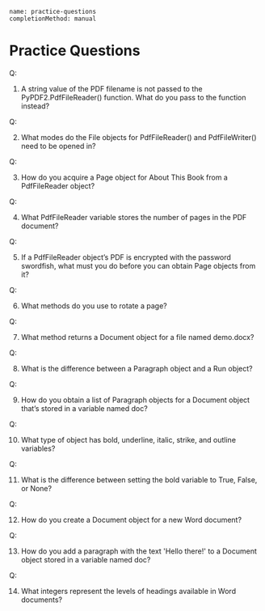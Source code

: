 ```ngMeta
name: practice-questions
completionMethod: manual
```
# Practice Questions

Q:

1. A string value of the PDF filename is not passed to the PyPDF2.PdfFileReader() function. What do you pass to the function instead?

Q:

2. What modes do the File objects for PdfFileReader() and PdfFileWriter() need to be opened in?

Q:

3. How do you acquire a Page object for About This Book from a PdfFileReader object?

Q:

4. What PdfFileReader variable stores the number of pages in the PDF document?

Q:

5. If a PdfFileReader object’s PDF is encrypted with the password swordfish, what must you do before you can obtain Page objects from it?

Q:

6. What methods do you use to rotate a page?

Q:

7. What method returns a Document object for a file named demo.docx?

Q:

8. What is the difference between a Paragraph object and a Run object?

Q:

9. How do you obtain a list of Paragraph objects for a Document object that’s stored in a variable named doc?

Q:

10. What type of object has bold, underline, italic, strike, and outline variables?

Q:

11. What is the difference between setting the bold variable to True, False, or None?

Q:

12. How do you create a Document object for a new Word document?

Q:

13. How do you add a paragraph with the text 'Hello there!' to a Document object stored in a variable named doc?

Q:

14. What integers represent the levels of headings available in Word documents?

